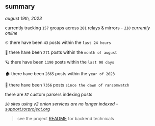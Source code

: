 
## summary
_august 19th, 2023_

currently tracking `157` groups across `281` relays & mirrors - _`110` currently online_

⏲ there have been `43` posts within the `last 24 hours`

🦈 there have been `271` posts within the `month of august`

🪐 there have been `1190` posts within the `last 90 days`

🏚 there have been `2665` posts within the `year of 2023`

🦕 there have been `7356` posts `since the dawn of ransomwatch`

there are `87` custom parsers indexing posts

_`20` sites using v2 onion services are no longer indexed - [support.torproject.org](https://support.torproject.org/onionservices/v2-deprecation/)_

> see the project [README](https://github.com/joshhighet/ransomwatch#ransomwatch--) for backend technicals
